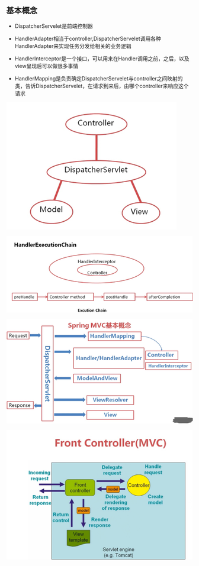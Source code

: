 ## 基本概念

- DispatcherServelet是前端控制器

- HandlerAdapter相当于controller,DispatcherServelet调用各种HandlerAdapter来实现任务分发给相关的业务逻辑



- HandlerInterceptor是一个接口，可以用来在Handler调用之前，之后，以及view呈现后可以做很多事情



- HandlerMapping是负责确定DispatcherServelet与controller之间映射的类，告诉DispatcherServelet，在请求到来后，由哪个controller来响应这个请求

![dispatcher](images/dispatcher.png)

![excutionchain](images/excutionchain.png)

![SpringMvc](images/SpringMvc.png)

![mvc](images/mvc.png)

